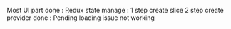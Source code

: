 Most UI part done :
Redux state manage : 
    1 step create slice
    2 step create provider
done :
Pending loading issue not working